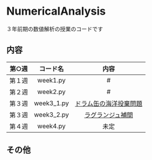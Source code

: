 # NumericalAnalysis
３年前期の数値解析の授業のコードです

## 内容
|第○週|コード名|内容|
|:--:|:--:|:--:|
|第１週|week1.py|#|
|第２週|week2.py|#|
|第３週|week3_1.py|[ドラム缶の海洋投棄問題](https://github.com/ryusuke920/NumericalAnalysis/blob/main/Assignment/week3_1.py)|
|第３週|week3_2.py|[ラグランジュ補間](https://github.com/ryusuke920/NumericalAnalysis/blob/main/Assignment/week3_2.py)|
|第４週|week4.py|未定|

## その他
